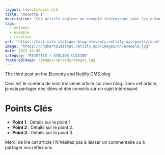 ```yaml
---
layout: layouts/post.njk
title: "Recette 1"
description: "Cet article explore un exemple intéressant pour les enfants."
tags: 
  - enfants
  - exemple
  - recettes
url: "https://test-site-statique-blog-eleventy.netlify.app/posts/recette-1"
image: "https://chubert91assmat.netlify.app/images/un-exemple.jpg"
date: 2023-10-05
category: "RECETTES / ATELIER CUISINE"
featuredImage: /images/uploads/image1.jpg
---
```




The third post on the Eleventy and Netlify CMS blog



Ceci est le contenu de mon troisième article sur mon blog. Dans cet article, je vais partager des idées et des conseils sur un sujet intéressant.

# Points Clés

- **Point 1** : Détails sur le point 1.
- **Point 2** : Détails sur le point 2.
- **Point 3** : Détails sur le point 3.

Merci de lire cet article ! N'hésitez pas à laisser un commentaire ou à partager vos réflexions.
